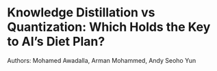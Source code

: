 # Knowledge Distillation vs Quantization: Which Holds the Key to AI’s Diet Plan?

Authors: Mohamed Awadalla, Arman Mohammed, Andy Seoho Yun

